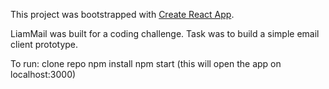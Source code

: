 This project was bootstrapped with [Create React App](https://github.com/facebookincubator/create-react-app).

LiamMail was built for a coding challenge. Task was to build a simple email client prototype.

To run:
clone repo
npm install
npm start (this will open the app on localhost:3000)
